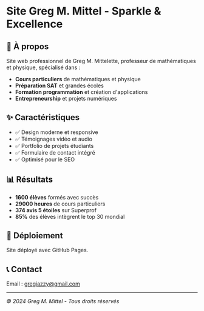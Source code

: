 # Site Greg M. Mittel - Sparkle & Excellence

## 🎯 À propos

Site web professionnel de Greg M. Mittelette, professeur de mathématiques et physique, spécialisé dans :

- **Cours particuliers** de mathématiques et physique
- **Préparation SAT** et grandes écoles
- **Formation programmation** et création d'applications
- **Entrepreneurship** et projets numériques

## ✨ Caractéristiques

- ✅ Design moderne et responsive
- ✅ Témoignages vidéo et audio
- ✅ Portfolio de projets étudiants
- ✅ Formulaire de contact intégré
- ✅ Optimisé pour le SEO

## 📊 Résultats

- **1600 élèves** formés avec succès
- **29000 heures** de cours particuliers
- **374 avis 5 étoiles** sur Superprof
- **85%** des élèves intègrent le top 30 mondial

## 🚀 Déploiement

Site déployé avec GitHub Pages.

## 📞 Contact

Email : gregjazzy@gmail.com

---
*© 2024 Greg M. Mittel - Tous droits réservés* 